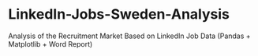 # LinkedIn-Jobs-Sweden-Analysis
Analysis of the Recruitment Market Based on LinkedIn Job Data (Pandas + Matplotlib + Word Report)
